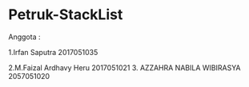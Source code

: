 # Petruk-StackList

Anggota :

1.Irfan Saputra 2017051035

2.M.Faizal Ardhavy Heru 2017051021
3. AZZAHRA NABILA WIBIRASYA 2057051020	
